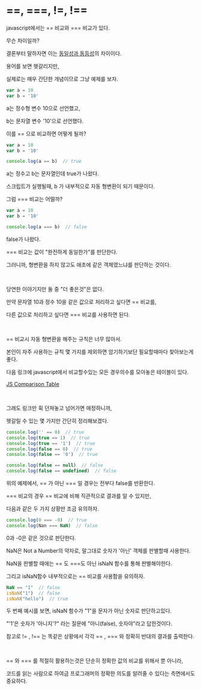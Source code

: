 # \==, ===, !=, !==

javascript에서는 \== 비교와 === 비교가 있다.

무슨 차이일까?

결론부터 말하자면 이는 <a href="https://itholic.github.io/python-identity-equality/" target="_blank">동일성과 동등성</a>의 차이이다.

용어를 보면 헷갈리지만,

실제로는 매우 간단한 개념이므로 그냥 예제를 보자.

```js
var a = 10
var b = '10'
```

a는 정수형 변수 10으로 선언했고,

b는 문자열 변수 '10'으로 선언했다.

이를 \== 으로 비교하면 어떻게 될까?

```js
var a = 10
var b = '10'

console.log(a == b)  // true
```

a는 정수고 b는 문자열인데 true가 나왔다.

스크립트가 실행될때, b 가 내부적으로 자동 형변환이 되기 때문이다.

그럼 \=== 비교는 어떨까?

```js
var a = 10
var b = '10'

console.log(a === b)  // false
```

false가 나왔다.

\=== 비교는 값이 "완전하게 동일한가"를 판단한다.

그러니까, 형변환을 하지 않고도 애초에 같은 객체였느냐를 판단하는 것이다.

<br/>

당연한 이야기지만 둘 중 "더 좋은것"은 없다.

만약 문자열 10과 정수 10을 같은 값으로 처리하고 싶다면 \== 비교를,

다른 값으로 처리하고 싶다면 \=== 비교를 사용하면 된다.

<br/>

\== 비교시 자동 형변환을 해주는 규칙은 너무 많아서.

본인이 자주 사용하는 규칙 몇 가지를 제외하면 암기하기보단 필요할때마다 찾아보는게 좋다.

다음 링크에 javascript에서 비교할수있는 모든 경우의수를 모아놓은 테이블이 있다.

<a href="https://dorey.github.io/JavaScript-Equality-Table/" target="_blank">JS Comparison Table</a>


<br/>

그래도 링크만 휙 던져놓고 넘어가면 매정하니까,

헷갈릴 수 있는 몇 가지만 간단히 정리해보겠다.

```js
console.log('' == 0)  // true
console.log(true == 1)  // true
console.log(true == '1')  // true
console.log(false == 0)  // true
console.log(false == '0')  // true

console.log(false == null)  // false
console.log(false == undefined)  // false
```

위의 예제에서, \== 가 아닌 \=== 일 경우는 전부다 false를 반환한다.

\=== 비교의 경우 \== 비교에 비해 직관적으로 결과를 알 수 있지만, 

다음과 같은 두 가지 상황만 조금 유의하자.

```js
console.log(0 === -0)  // true
console.log(Nan === NaN)  // false
```

0과 -0은 같은 것으로 판단한다.

NaN은 Not a Number의 약자로, 말그대로 숫자가 '아닌' 객체를 판별할때 사용한다.

NaN을 판별할 때에는 \== 도 \===도 아닌 isNaN 함수를 통해 판별해야한다.

그리고 isNaN함수 내부적으로는 \== 비교를 사용함을 유의하자.

```js
NaN == "1"  // false
isNaN("1")  // false
isNaN("hello")  // true
```

두 번째 예시를 보면, isNaN 함수가 "1"을 문자가 아닌 숫자로 판단하고있다.

"'1'은 숫자가 '아니지'?" 라는 질문에 "아니(false), 숫자야"라고 답한것이다.

참고로 != , !\== 는 똑같은 상황에서 각각 \== , === 와 정확히 반대의 결과를 출력한다.

<br/>

\== 와 \=== 를 적절히 활용하는것은 단순히 정확한 값의 비교를 위해서 뿐 아니라,

코드를 읽는 사람으로 하여금 프로그래머의 정확한 의도를 알려줄 수 있다는 측면에서도 중요하다.
